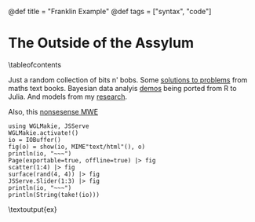 @def title = "Franklin Example"
@def tags = ["syntax", "code"]

# The Outside of the Assylum

\tableofcontents <!-- you can use \toc as well -->

Just a random collection of bits n' bobs. Some [solutions to problems](/menu1/) from maths text books. Bayesian data analyis [demos](/menu3/) being ported from R to Julia. And models from my [research](/menu2/).

Also, this [nonsesense MWE](/MWE/index.html)

```julia:ex
using WGLMakie, JSServe
WGLMakie.activate!()
io = IOBuffer()
fig(o) = show(io, MIME"text/html"(), o)
println(io, "~~~")
Page(exportable=true, offline=true) |> fig
scatter(1:4) |> fig
surface(rand(4, 4)) |> fig
JSServe.Slider(1:3) |> fig
println(io, "~~~")
println(String(take!(io)))
```
\textoutput{ex}
